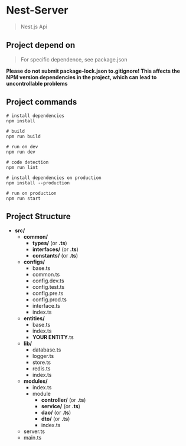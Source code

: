 # Nest-Server

> Nest.js Api

## Project depend on

> For specific dependence, see package.json

**Please do not submit package-lock.json to.gitignore! This affects the NPM version dependencies in the project, which can lead to uncontrollable problems**

## Project commands

``` shell
# install dependencies
npm install

# build
npm run build

# run on dev
npm run dev

# code detection
npm run lint

# install dependencies on production
npm install --production

# run on production
npm run start
```

## Project Structure

- **src/**
  - **common/**
    - **types/** (or **.ts**)
    - **interfaces/** (or **.ts**)
    - **constants/** (or **.ts**)
  - **configs/**
    - base.ts
    - common.ts
    - config.dev.ts
    - config.test.ts
    - config.pre.ts
    - config.prod.ts
    - interface.ts
    - index.ts
  - **entities/**
    - base.ts
    - index.ts
    - **YOUR ENTITY**.ts
  - **lib/**
    - database.ts
    - logger.ts
    - store.ts
    - redis.ts
    - index.ts
  - **modules/**
    - index.ts
    - module
      - **controller/** (or **.ts**)
      - **service/** (or **.ts**)
      - **dao/** (or **.ts**)
      - **dto/** (or **.ts**)
      - index.ts
  - server.ts
  - main.ts
